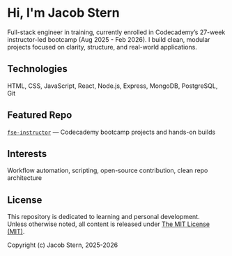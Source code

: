 #  Hi, I'm Jacob Stern

Full-stack engineer in training, currently enrolled in Codecademy’s 27-week instructor-led bootcamp (Aug 2025 - Feb 2026). I build clean, modular projects focused on clarity, structure, and real-world applications.

##  Technologies

HTML, CSS, JavaScript, React, Node.js, Express, MongoDB, PostgreSQL, Git

##  Featured Repo

[`fse-instructor`](https://github.com/jacobdavidstern/fse-instructor) — Codecademy bootcamp projects and hands-on builds

##  Interests

Workflow automation, scripting, open-source contribution, clean repo architecture

## License

This repository is dedicated to learning and personal development.  
Unless otherwise noted, all content is released under [The MIT License (MIT)](https://mit-license.org/).

Copyright (c) Jacob Stern, 2025-2026
